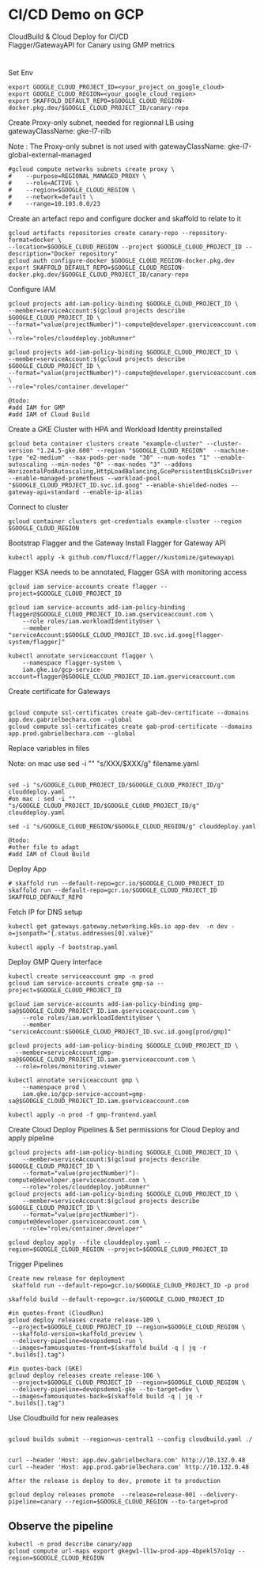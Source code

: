 # CI/CD Demo on GCP 
CloudBuild & Cloud Deploy for CI/CD  
Flagger/GatewayAPI for Canary using GMP metrics 
# 
Set Env  
```
export GOOGLE_CLOUD_PROJECT_ID=<your_project_on_google_cloud>
export GOOGLE_CLOUD_REGION=<your_google_cloud_region>
export SKAFFOLD_DEFAULT_REPO=$GOOGLE_CLOUD_REGION-docker.pkg.dev/$GOOGLE_CLOUD_PROJECT_ID/canary-repo
```
Create Proxy-only subnet, needed for regionnal LB using gatewayClassName: gke-l7-rilb 

Note : The Proxy-only subnet is not used with gatewayClassName: gke-l7-global-external-managed  
```
#gcloud compute networks subnets create proxy \
#    --purpose=REGIONAL_MANAGED_PROXY \
#    --role=ACTIVE \
#    --region=$GOOGLE_CLOUD_REGION \
#    --network=default \
#    --range=10.103.0.0/23
```
Create an artefact repo and configure docker and skaffold to relate to it
```
gcloud artifacts repositories create canary-repo --repository-format=docker \
--location=$GOOGLE_CLOUD_REGION --project $GOOGLE_CLOUD_PROJECT_ID --description="Docker repository"
gcloud auth configure-docker $GOOGLE_CLOUD_REGION-docker.pkg.dev
export SKAFFOLD_DEFAULT_REPO=$GOOGLE_CLOUD_REGION-docker.pkg.dev/$GOOGLE_CLOUD_PROJECT_ID/canary-repo
```
Configure IAM
```
gcloud projects add-iam-policy-binding $GOOGLE_CLOUD_PROJECT_ID \
--member=serviceAccount:$(gcloud projects describe $GOOGLE_CLOUD_PROJECT_ID \
--format="value(projectNumber)")-compute@developer.gserviceaccount.com \
--role="roles/clouddeploy.jobRunner"

gcloud projects add-iam-policy-binding $GOOGLE_CLOUD_PROJECT_ID \
--member=serviceAccount:$(gcloud projects describe $GOOGLE_CLOUD_PROJECT_ID \
--format="value(projectNumber)")-compute@developer.gserviceaccount.com \
--role="roles/container.developer"

@todo:
#add IAM for GMP
#add IAM of Cloud Build

```
Create a GKE Cluster with HPA and Workload Identity preinstalled
```
gcloud beta container clusters create "example-cluster" --cluster-version "1.24.5-gke.600" --region "$GOOGLE_CLOUD_REGION"  --machine-type "e2-medium" --max-pods-per-node "30" --num-nodes "1" --enable-autoscaling --min-nodes "0" --max-nodes "3" --addons HorizontalPodAutoscaling,HttpLoadBalancing,GcePersistentDiskCsiDriver --enable-managed-prometheus --workload-pool "$GOOGLE_CLOUD_PROJECT_ID.svc.id.goog" --enable-shielded-nodes --gateway-api=standard --enable-ip-alias
```
Connect to cluster
```
gcloud container clusters get-credentials example-cluster --region $GOOGLE_CLOUD_REGION
```
Bootstrap Flagger and the Gateway
Install Flagger for Gateway API
```
kubectl apply -k github.com/fluxcd/flagger//kustomize/gatewayapi
```

Flagger KSA needs to be annotated, Flagger GSA with monitoring access
```
gcloud iam service-accounts create flagger --project=$GOOGLE_CLOUD_PROJECT_ID

gcloud iam service-accounts add-iam-policy-binding flagger@$GOOGLE_CLOUD_PROJECT_ID.iam.gserviceaccount.com \
    --role roles/iam.workloadIdentityUser \
    --member "serviceAccount:$GOOGLE_CLOUD_PROJECT_ID.svc.id.goog[flagger-system/flagger]"

kubectl annotate serviceaccount flagger \
    --namespace flagger-system \
    iam.gke.io/gcp-service-account=flagger@$GOOGLE_CLOUD_PROJECT_ID.iam.gserviceaccount.com
```
Create certificate for Gateways
```

gcloud compute ssl-certificates create gab-dev-certificate --domains app.dev.gabrielbechara.com --global
gcloud compute ssl-certificates create gab-prod-certificate --domains app.prod.gabrielbechara.com --global

```

Replace variables in files

Note: on mac use sed -i "" "s/XXX/$XXX/g" filename.yaml

```

sed -i "s/GOOGLE_CLOUD_PROJECT_ID/$GOOGLE_CLOUD_PROJECT_ID/g" clouddeploy.yaml
#on mac : sed -i "" "s/GOOGLE_CLOUD_PROJECT_ID/$GOOGLE_CLOUD_PROJECT_ID/g" clouddeploy.yaml

sed -i "s/GOOGLE_CLOUD_REGION/$GOOGLE_CLOUD_REGION/g" clouddeploy.yaml

@todo:
#other file to adapt 
#add IAM of Cloud Build
```
Deploy App 
```
# skaffold run --default-repo=gcr.io/$GOOGLE_CLOUD_PROJECT_ID
skaffold run --default-repo=gcr.io/$GOOGLE_CLOUD_PROJECT_ID SKAFFOLD_DEFAULT_REPO
```
Fetch IP for DNS setup
```
kubectl get gateways.gateway.networking.k8s.io app-dev  -n dev -o=jsonpath="{.status.addresses[0].value}"
```
```
kubectl apply -f bootstrap.yaml
```
Deploy GMP Query Interface
```
kubectl create serviceaccount gmp -n prod
gcloud iam service-accounts create gmp-sa --project=$GOOGLE_CLOUD_PROJECT_ID

gcloud iam service-accounts add-iam-policy-binding gmp-sa@$GOOGLE_CLOUD_PROJECT_ID.iam.gserviceaccount.com \
    --role roles/iam.workloadIdentityUser \
    --member "serviceAccount:$GOOGLE_CLOUD_PROJECT_ID.svc.id.goog[prod/gmp]"

gcloud projects add-iam-policy-binding $GOOGLE_CLOUD_PROJECT_ID \
  --member=serviceAccount:gmp-sa@$GOOGLE_CLOUD_PROJECT_ID.iam.gserviceaccount.com \
  --role=roles/monitoring.viewer

kubectl annotate serviceaccount gmp \
    --namespace prod \
    iam.gke.io/gcp-service-account=gmp-sa@$GOOGLE_CLOUD_PROJECT_ID.iam.gserviceaccount.com

kubectl apply -n prod -f gmp-frontend.yaml
```
Create Cloud Deploy Pipelines & Set permissions for Cloud Deploy and apply pipeline
```
gcloud projects add-iam-policy-binding $GOOGLE_CLOUD_PROJECT_ID \
    --member=serviceAccount:$(gcloud projects describe $GOOGLE_CLOUD_PROJECT_ID \
    --format="value(projectNumber)")-compute@developer.gserviceaccount.com \
    --role="roles/clouddeploy.jobRunner"
gcloud projects add-iam-policy-binding $GOOGLE_CLOUD_PROJECT_ID \
    --member=serviceAccount:$(gcloud projects describe $GOOGLE_CLOUD_PROJECT_ID \
    --format="value(projectNumber)")-compute@developer.gserviceaccount.com \
    --role="roles/container.developer"

gcloud deploy apply --file clouddeploy.yaml --region=$GOOGLE_CLOUD_REGION --project=$GOOGLE_CLOUD_PROJECT_ID 
```
Trigger Pipelines
```
Create new release for deployment
 skaffold run --default-repo=gcr.io/$GOOGLE_CLOUD_PROJECT_ID -p prod

skaffold build --default-repo=gcr.io/$GOOGLE_CLOUD_PROJECT_ID 

#in quotes-front (CloudRun)
gcloud deploy releases create release-109 \
 --project=$GOOGLE_CLOUD_PROJECT_ID --region=$GOOGLE_CLOUD_REGION \
 --skaffold-version=skaffold_preview \
 --delivery-pipeline=devopsdemo1-run \
 --images=famousquotes-front=$(skaffold build -q | jq -r ".builds[].tag")

#in quotes-back (GKE)
gcloud deploy releases create release-106 \
 --project=$GOOGLE_CLOUD_PROJECT_ID --region=$GOOGLE_CLOUD_REGION \
 --delivery-pipeline=devopsdemo1-gke --to-target=dev \
 --images=famousquotes-back=$(skaffold build -q | jq -r ".builds[].tag")

```
Use Cloudbuild for new realeases
```

gcloud builds submit --region=us-central1 --config cloudbuild.yaml ./


curl --header 'Host: app.dev.gabrielbechara.com' http://10.132.0.48
curl --header 'Host: app.prod.gabrielbechara.com' http://10.132.0.48

After the release is deploy to dev, promote it to production

gcloud deploy releases promote  --release=release-001 --delivery-pipeline=canary --region=$GOOGLE_CLOUD_REGION --to-target=prod
```
## Observe the pipeline
```
kubectl -n prod describe canary/app
gcloud compute url-maps export gkegw1-ll1w-prod-app-4bpekl57o1qy --region=$GOOGLE_CLOUD_REGION

